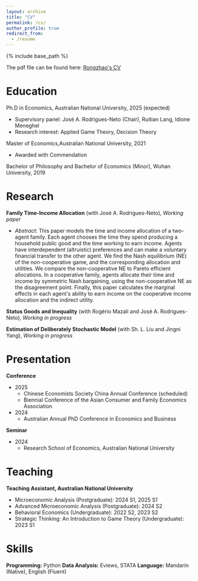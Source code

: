 ```yaml
---
layout: archive
title: "CV"
permalink: /cv/
author_profile: true
redirect_from:
  - /resume
---
```


{% include base_path %}

The pdf file can be found here: [Rongzhao's CV](assets/CV_RongzhaoZhu.pdf)

Education
======
Ph.D in Economics, Australian National University, 2025 (expected)
- Supervisory panel: José A. Rodrigues-Neto (Chair), Ruitian Lang, Idione Meneghel
- Research interest: Applied Game Theory, Decision Theory

Master of Economics,Australian National University, 2021
- Awarded with Commendation

Bachelor of Philosophy and Bachelor of Economics (Minor), Wuhan University, 2019

Research
======
**Family Time-Income Allocation** (with José A. Rodrigues-Neto), *Working paper*
  - *Abstract*: This paper models the time and income allocation of a two-agent family. Each agent chooses the time they spend producing a household public good and the time working to earn income. Agents have interdependent (altruistic) preferences and can make a voluntary financial transfer to the other agent. We find the Nash equilibrium (NE) of the non-cooperative game, and the corresponding allocation and utilities. We compare the non-cooperative NE to Pareto efficient allocations. In a cooperative family, agents allocate their time and income by symmetric Nash bargaining, using the non-cooperative NE as the disagreement point. Finally, this paper calculates the marginal effects in each agent's ability to earn income on the cooperative income allocation and the indirect utility.

**Status Goods and Inequality** (with Rogério Mazali and José A. Rodrigues-Neto), *Working in progress*
  
**Estimation of Deliberately Stochastic Model** (with Sh. L. Liu and Jingni Yang), *Working in progress*

Presentation
======
**Conference**
- 2025
  - Chinese Economists Society China Annual Conference (scheduled)
  - Biennial Conference of the Asian Consumer and Family Economics Association
- 2024
  - Australian Annual PhD Conference in Economics and Business

**Seminar**
- 2024
  - Research School of Economics, Australian National University

Teaching
======
**Teaching Assistant, Australian National University** 
- Microeconomic Analysis (Postgraduate): 2024 S1, 2025 S1
- Advanced Microeconomic Analysis (Postgraduate): 2024 S2
- Behavioral Economics (Undergraduate): 2022 S2, 2023 S2
- Strategic Thinking: An Introduction to Game Theory (Undergraduate): 2023 S1
  

Skills
======
**Programming:** Python
**Data Analysis:** Eviews, STATA
**Language:** Mandarin (Native), English (Fluent)
<!-- 
Publications
======
  <ul>{% for post in site.publications reversed %}
    {% include archive-single-cv.html %}
  {% endfor %}</ul>
  
Talks
======
  <ul>{% for post in site.talks reversed %}
    {% include archive-single-talk-cv.html  %}
  {% endfor %}</ul>
  
Teaching
======
  <ul>{% for post in site.teaching reversed %}
    {% include archive-single-cv.html %}
  {% endfor %}</ul>
  
Service and leadership
======
* Currently signed in to 43 different slack teams -->
